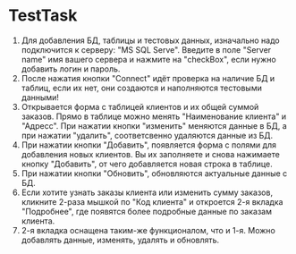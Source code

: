 # TestTask
 
1. Для добавления БД, таблицы и тестовых данных, изначально надо подключится к серверу: "MS SQL Serve". Введите в поле "Server name"  имя вашего сервера и нажмите на "checkBox", если нужно добавить логин и пароль.
2. После нажатия кнопки "Connect" идёт проверка на наличие БД и таблиц, если их нет, они создаются и наполняются тестовыми данными!
3. Открывается форма с таблицей клиентов и их общей суммой заказов. Прямо в таблице можно менять "Наименование клиента" и "Адресс". При нажатии кнопки "изменить" меняются данные в БД, а при нажатии "удалить", соответсвенно удаляются данные из БД.
4. При нажатии кнопки "Добавить", появляется форма с полями для добавления новых клиентов. Вы их заполняете и снова нажимаете кнопку "Добавить", от чего добавляется новая строка в таблице.
5. При нажатии кнопки "Обновить", обновляются актуальные данные с БД.
6. Если хотите узнать заказы клиента или изменить сумму заказов, кликните 2-раза мышкой по "Код клиента" и откроется 2-я вкладка "Подробнее", где появятся более подробные данные по заказам клиента.
7. 2-я вкладка оснащена таким-же функционалом, что и 1-я. Можно добавлять данные, изменять, удалять и обновлять.
